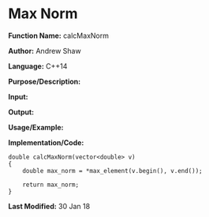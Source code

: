 # Max Norm

**Function Name:** calcMaxNorm

**Author:** Andrew Shaw

**Language:** C++14

**Purpose/Description:**

**Input:**

**Output:**

**Usage/Example:**

**Implementation/Code:**
~~~~
double calcMaxNorm(vector<double> v)
{
	double max_norm = *max_element(v.begin(), v.end());

	return max_norm;
}
~~~~
**Last Modified:** 30 Jan 18
